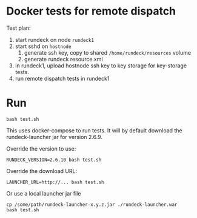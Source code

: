 # Docker tests for remote dispatch

Test plan:

1. start rundeck on node `rundeck1`
2. start sshd on `hostnode`
	1. generate ssh key, copy to shared `/home/rundeck/resources` volume
	2. generate rundeck resource.xml
3. in rundeck1, upload hostnode ssh key to key storage for key-storage tests.
4. run remote dispatch tests in rundeck1

# Run

	bash test.sh

This uses docker-compose to run tests.  It will by default download the rundeck-launcher jar for version
2.6.9. 

Override the version to use:

	RUNDECK_VERSION=2.6.10 bash test.sh

Override the download URL:
	
	LAUNCHER_URL=http://... bash test.sh

Or use a local launcher jar file

	cp /some/path/rundeck-launcher-x.y.z.jar ./rundeck-launcher.war
	bash test.sh
